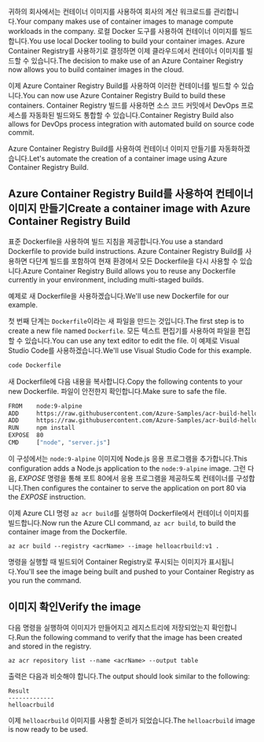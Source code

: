 <span data-ttu-id="1829f-101">귀하의 회사에서는 컨테이너 이미지를 사용하여 회사의 계산 워크로드를 관리합니다.</span><span class="sxs-lookup"><span data-stu-id="1829f-101">Your company makes use of container images to manage compute workloads in the company.</span></span> <span data-ttu-id="1829f-102">로컬 Docker 도구를 사용하여 컨테이너 이미지를 빌드합니다.</span><span class="sxs-lookup"><span data-stu-id="1829f-102">You use local Docker tooling to build your container images.</span></span> <span data-ttu-id="1829f-103">Azure Container Registry를 사용하기로 결정하면 이제 클라우드에서 컨테이너 이미지를 빌드할 수 있습니다.</span><span class="sxs-lookup"><span data-stu-id="1829f-103">The decision to make use of an Azure Container Registry now allows you to build container images in the cloud.</span></span> 

<span data-ttu-id="1829f-104">이제 Azure Container Registry Build를 사용하여 이러한 컨테이너를 빌드할 수 있습니다.</span><span class="sxs-lookup"><span data-stu-id="1829f-104">You can now use Azure Container Registry Build to build these containers.</span></span> <span data-ttu-id="1829f-105">Container Registry 빌드를 사용하면 소스 코드 커밋에서 DevOps 프로세스를 자동화된 빌드와도 통합할 수 있습니다.</span><span class="sxs-lookup"><span data-stu-id="1829f-105">Container Registry Build also allows for DevOps process integration with automated build on source code commit.</span></span>

<span data-ttu-id="1829f-106">Azure Container Registry Build를 사용하여 컨테이너 이미지 만들기를 자동화하겠습니다.</span><span class="sxs-lookup"><span data-stu-id="1829f-106">Let's automate the creation of a container image using Azure Container Registry Build.</span></span>

## <a name="create-a-container-image-with-azure-container-registry-build"></a><span data-ttu-id="1829f-107">Azure Container Registry Build를 사용하여 컨테이너 이미지 만들기</span><span class="sxs-lookup"><span data-stu-id="1829f-107">Create a container image with Azure Container Registry Build</span></span>

<span data-ttu-id="1829f-108">표준 Dockerfile을 사용하여 빌드 지침을 제공합니다.</span><span class="sxs-lookup"><span data-stu-id="1829f-108">You use a standard Dockerfile to provide build instructions.</span></span> <span data-ttu-id="1829f-109">Azure Container Registry Build를 사용하면 다단계 빌드를 포함하여 현재 환경에서 모든 Dockerfile을 다시 사용할 수 있습니다.</span><span class="sxs-lookup"><span data-stu-id="1829f-109">Azure Container Registry Build allows you to reuse any Dockerfile currently in your environment, including multi-staged builds.</span></span>

<span data-ttu-id="1829f-110">예제로 새 Dockerfile을 사용하겠습니다.</span><span class="sxs-lookup"><span data-stu-id="1829f-110">We'll use new Dockerfile for our example.</span></span> 

<span data-ttu-id="1829f-111">첫 번째 단계는 `Dockerfile`이라는 새 파일을 만드는 것입니다.</span><span class="sxs-lookup"><span data-stu-id="1829f-111">The first step is to create a new file named `Dockerfile`.</span></span> <span data-ttu-id="1829f-112">모든 텍스트 편집기를 사용하여 파일을 편집할 수 있습니다.</span><span class="sxs-lookup"><span data-stu-id="1829f-112">You can use any text editor to edit the file.</span></span> <span data-ttu-id="1829f-113">이 예제로 Visual Studio Code를 사용하겠습니다.</span><span class="sxs-lookup"><span data-stu-id="1829f-113">We'll use Visual Studio Code for this example.</span></span>

```bash
code Dockerfile
```

<span data-ttu-id="1829f-114">새 Dockerfile에 다음 내용을 복사합니다.</span><span class="sxs-lookup"><span data-stu-id="1829f-114">Copy the following contents to your new Dockerfile.</span></span> <span data-ttu-id="1829f-115">파일이 안전한지 확인합니다.</span><span class="sxs-lookup"><span data-stu-id="1829f-115">Make sure to safe the file.</span></span> 

```bash
FROM    node:9-alpine
ADD     https://raw.githubusercontent.com/Azure-Samples/acr-build-helloworld-node/master/package.json /
ADD     https://raw.githubusercontent.com/Azure-Samples/acr-build-helloworld-node/master/server.js /
RUN     npm install
EXPOSE  80
CMD     ["node", "server.js"]
```

<span data-ttu-id="1829f-116">이 구성에서는 `node:9-alpine` 이미지에 Node.js 응용 프로그램을 추가합니다.</span><span class="sxs-lookup"><span data-stu-id="1829f-116">This configuration adds a Node.js application to the `node:9-alpine` image.</span></span> <span data-ttu-id="1829f-117">그런 다음, *EXPOSE* 명령을 통해 포트 80에서 응용 프로그램을 제공하도록 컨테이너를 구성합니다.</span><span class="sxs-lookup"><span data-stu-id="1829f-117">Then configures the container to serve the application on port 80 via the *EXPOSE* instruction.</span></span>

<span data-ttu-id="1829f-118">이제 Azure CLI 명령 `az acr build`를 실행하여 Dockerfile에서 컨테이너 이미지를 빌드합니다.</span><span class="sxs-lookup"><span data-stu-id="1829f-118">Now run the Azure CLI command, `az acr build`, to build the container image from the Dockerfile.</span></span>

```azurecli
az acr build --registry <acrName> --image helloacrbuild:v1 .
```

<span data-ttu-id="1829f-119">명령을 실행할 때 빌드되어 Container Registry로 푸시되는 이미지가 표시됩니다.</span><span class="sxs-lookup"><span data-stu-id="1829f-119">You'll see the image being built and pushed to your Container Registry as you run the command.</span></span>

## <a name="verify-the-image"></a><span data-ttu-id="1829f-120">이미지 확인</span><span class="sxs-lookup"><span data-stu-id="1829f-120">Verify the image</span></span>

<span data-ttu-id="1829f-121">다음 명령을 실행하여 이미지가 만들어지고 레지스트리에 저장되었는지 확인합니다.</span><span class="sxs-lookup"><span data-stu-id="1829f-121">Run the following command to verify that the image has been created and stored in the registry.</span></span>

```azurecli
az acr repository list --name <acrName> --output table
```

<span data-ttu-id="1829f-122">출력은 다음과 비슷해야 합니다.</span><span class="sxs-lookup"><span data-stu-id="1829f-122">The output should look similar to the following:</span></span>

```console
Result
-------------
helloacrbuild
```

<span data-ttu-id="1829f-123">이제 `helloacrbuild` 이미지를 사용할 준비가 되었습니다.</span><span class="sxs-lookup"><span data-stu-id="1829f-123">The `helloacrbuild` image is now ready to be used.</span></span>
